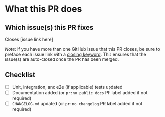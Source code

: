 # What this PR does

## Which issue(s) this PR fixes

Closes [issue link here]

*Note*: if you have more than one GitHub issue that this PR closes, be sure to preface
each issue link with a [closing keyword](https://docs.github.com/en/get-started/writing-on-github/working-with-advanced-formatting/using-keywords-in-issues-and-pull-requests#linking-a-pull-request-to-an-issue).
This ensures that the issue(s) are auto-closed once the PR has been merged.

## Checklist

- [ ] Unit, integration, and e2e (if applicable) tests updated
- [ ] Documentation added (or `pr:no public docs` PR label added if not required)
- [ ] `CHANGELOG.md` updated (or `pr:no changelog` PR label added if not required)
